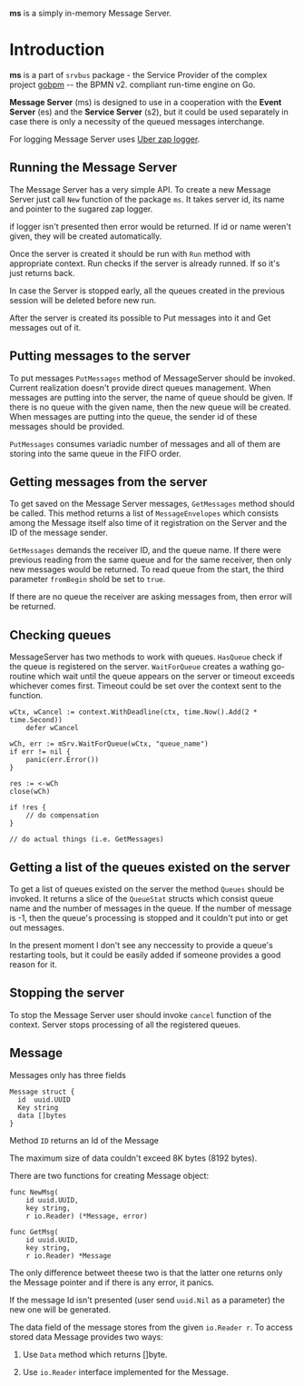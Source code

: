 **ms** is a simply in-memory Message Server.

# Introduction

**ms** is a part of `srvbus` package - the Service Provider of the complex project [gobpm](https://github.com/dr-dobermann/gobpm) -- the BPMN v2. compliant run-time engine on Go. 

**Message Server** (ms) is designed to use in a cooperation with the **Event Server** (es) and the **Service Server** (s2), but it could be used separately in case there is only a necessity of the queued messages interchange.

For logging Message Server uses [Uber zap logger](https://github.com/uber-go/zap).

## Running the Message Server

The Message Server has a very simple API. To create a new Message Server just call `New` function of the package `ms`. It takes server id, its name and pointer to the sugared zap logger.

if logger isn't presented then error would be returned. If id or name weren't given, they will be created automatically.

Once the server is created it should be run with `Run` method with appropriate context. Run checks if the server is already runned. If so it's just returns back.

In case the Server is stopped early, all the queues created in the previous session will be deleted before new run.

After the server is created its possible to Put messages into it and Get messages out of it.

## Putting messages to the server

To put messages `PutMessages` method of MessageServer should be invoked. Current realization doesn't provide direct queues management. When messages are putting into the server, the name of queue should be given. If there is no queue with the given name, then the new queue will be created. When messages are putting into the queue, the sender id of these messages should be provided.

`PutMessages` consumes variadic number of messages and all of them are storing into the same queue in the FIFO order. 

## Getting messages from the server

To get saved on the Message Server messages, `GetMessages` method should be called. This method returns a list of `MessageEnvelopes` which consists among the Message itself also time of it registration on the Server and the ID of the message sender. 

`GetMessages` demands the receiver ID, and the queue name. If there were previous reading from the same queue and for the same receiver, then only new messages would be returned. To read queue from the start,
the third parameter `fromBegin` shold be set to `true`.

If there are no queue the receiver are asking messages from, then error will be returned.

## Checking queues

MessageServer has two methods to work with queues. `HasQueue` check if the queue is registered on the server. `WaitForQueue` creates a wathing go-routine which wait until the queue appears on the server or timeout exceeds whichever comes first. Timeout could be set over the context sent to the function.

    wCtx, wCancel := context.WithDeadline(ctx, time.Now().Add(2 * time.Second))
	    defer wCancel

    wCh, err := mSrv.WaitForQueue(wCtx, "queue_name")
    if err != nil {
        panic(err.Error())
    }

    res := <-wCh
    close(wCh)

    if !res {
        // do compensation
    }

    // do actual things (i.e. GetMessages)


## Getting a list of the queues existed on the server

To get a list of queues existed on the server the method `Queues` should be invoked. It returns a slice of the `QueueStat` structs which consist queue name and the number of messages in the queue. If the number of message is -1, then the queue's processing is stopped and it couldn't put into or get out messages.

In the present moment I don't see any neccessity to provide a queue's restarting tools, but it could be easily added if someone provides a good reason for it.

## Stopping the server

To stop the Message Server user should invoke `cancel` function of the context. Server stops processing of all the registered queues.

## Message

Messages only has three fields
  
    Message struct {
      id  uuid.UUID
      Key string
      data []bytes
    }

Method `ID` returns an Id of the Message

The maximum size of data couldn't exceed 8K bytes (8192 bytes). 

There are two functions for creating Message object:

    func NewMsg(
        id uuid.UUID, 
        key string,
        r io.Reader) (*Message, error)

    func GetMsg(
        id uuid.UUID,
        key string,
        r io.Reader) *Message

The only difference betweet theese two is that the latter one returns only the Message pointer and if there is any error, it panics.

If the message Id isn't presented (user send `uuid.Nil` as a parameter) the new one will be generated.

The data field of the message stores from the given `io.Reader r`.
To access stored data Message provides two ways:

  1. Use `Data` method which returns []byte.

  2. Use `io.Reader` interface implemented for the Message.
